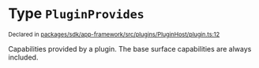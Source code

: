 # Type `PluginProvides`
<sub>Declared in [packages/sdk/app-framework/src/plugins/PluginHost/plugin.ts:12](https://github.com/dxos/dxos/blob/5d7baccd2e/packages/sdk/app-framework/src/plugins/PluginHost/plugin.ts#L12)</sub>


Capabilities provided by a plugin.
The base surface capabilities are always included.



